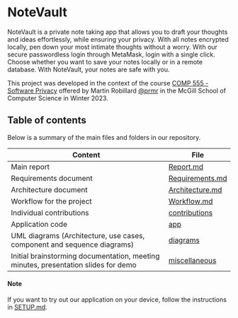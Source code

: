 # NoteVault

NoteVault is a private note taking app that allows you to draft your thoughts and ideas effortlessly, while ensuring your privacy. With all notes encrypted locally, pen down your most intimate thoughts without a worry. With our secure passwordless login through MetaMask, login with a single click. Choose whether you want to save your notes locally or in a remote database. With NoteVault, your notes are safe with you.

This project
was developed in the context of the course [COMP 555 - Software
Privacy](https://www.cs.mcgill.ca/~martin/teaching/comp555-winter-2023.html)
offered by Martin Robillard [@prmr](https://github.com/prmr) in the McGill School of Computer Science in
Winter 2023.

## Table of contents

Below is a summary of the main files and folders in our repository. 

| Content | File |
| --- | --- |
| Main report | [Report.md](Report.md) |
| Requirements document | [Requirements.md](Requirements.md) |
| Architecture document | [Architecture.md](Architecture.md) |
| Workflow for the project | [Workflow.md](Workflow.md) | 
| Individual contributions | [contributions](contributions/)
| Application code | [app](app/) |
| UML diagrams (Architecture, use cases, component and sequence diagrams) | [diagrams](diagrams/)
| Initial brainstorming documentation, meeting minutes, presentation slides for demo | [miscellaneous](miscellaneous/)


#### Note
If you want to try out our application on your device, follow the instructions in [SETUP.md](app/SETUP.md).

